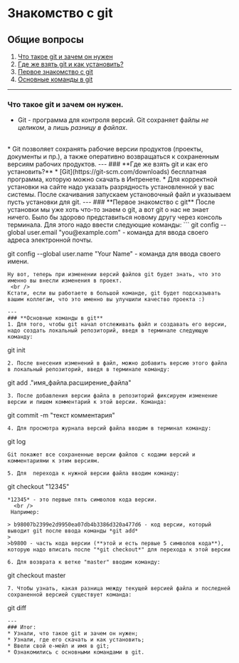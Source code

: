 # Знакомство с git

## Общие вопросы
1. [Что такое git и зачем он нужен](#что-такое-git-и-зачем-он-нужен)
2. [Где же взять git и как установить?](#где-же-взять-git-и-как-его-установить)
3. [Первое знакомство с git](#первое-знакомство-с-git)
4. [Основные команды в git](#основные-команды-в-git)
---
### **Что такое git и зачем он нужен.**
* Git - программа для контроля версий. Git сохраняет файлы *не целиком*, а лишь *разницу в файлах*.
<br />
* Git позволяет сохранять рабочие версии продуктов (проекты, документы и пр.), а также оперативно возвращаться к сохраненным версиям рабочих продуктов.
---
### **Где же взять git и как его установить?**
* [Git](https://git-scm.com/downloads) бесплатная программа, которую можно скачать в Интренете. 
* Для корректной установки на сайте надо указать разрядность установленной у вас системы. После скачивания запускаем установочный файл и указываем пусть установки для git.
---
### **Первое знакомство с git**
После установки мы уже хоть что-то знаем о git, а вот git о нас не знает ничего. Было бы здорово представиться новому другу через консоль терминала. Для этого надо ввести следующие команды:
```
git config --global user.email "you@example.com" - команда для ввода своего адреса электронной почты.

git config --global user.name "Your Name" - команда для ввода своего имени.
```
Ну вот, теперь при изменении версий файлов git будет знать, что это именно вы внесли изменения в проект.
 <br />
Кстати, если вы работаете в большой команде, git будет подсказывать вашим коллегам, что это именно вы улучшили качество проекта :)

---
### **Основные команды в git**
1. Для того, чтобы git начал отслеживать файл и создавать его версии, надо создать локальный репозиторий, введя в терминале следующую команду:
```
git init
```
2. После внесения изменений в файл, можно добавить версию этого файла в локальный репозиторий, введя в терминале команду:
```
git add .\"имя_файла.расширение_файла"
```
3. После добавления версии файла в репозиторий фиксируем изменение версии и пишем комментарий к этой версии. Команда:
```
git commit -m "текст комментария"
```
4. Для просмотра журнала версий файла вводим в терминал команду:
```
git log
```
Git покажет все сохраненные версии файлов с кодами версий и комментариями к этим версиям.

5. Для  перехода к нужной версии файла вводим команду:
```
git checkout "12345"
```
*12345* - это первые пять символов кода версии.
  <br />
 Например:

> b98007b2399e2d9950ea07db4b3386d320a477d6 - код версии, который выводит git после ввода команды *git add*
>
>b9800 - часть кода версии (**этой и есть первые 5 символов кода**), которую надо вписать после "*git checkout*" для перехода к этой версии

6. Для возврата к ветке "master" вводим команду:
```
git checkout master
```
7. Чтобы узнать, какая разница между текущей версией файла и последней сохраненной версией существует команда:
```
git diff
```
---
### Итог:
* Узнали, что такое git и зачем он нужен;
* Узнали, где его скачать и как установить;
* Ввели свой е-мейл и имя в git;
* Ознакомились с основными командами в git.